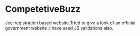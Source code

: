 # CompetetiveBuzz
 Jee-registration based website.Tried to give a look of an official government website .I have used JS validations also.
